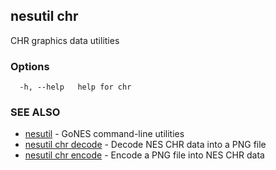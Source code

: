 ## nesutil chr

CHR graphics data utilities

### Options

```
  -h, --help   help for chr
```

### SEE ALSO

* [nesutil](nesutil.md)	 - GoNES command-line utilities
* [nesutil chr decode](nesutil_chr_decode.md)	 - Decode NES CHR data into a PNG file
* [nesutil chr encode](nesutil_chr_encode.md)	 - Encode a PNG file into NES CHR data

